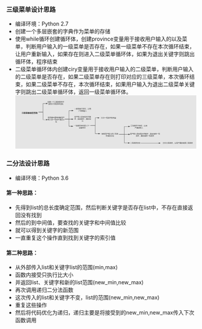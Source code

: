 ### 三级菜单设计思路

- 编译环境：Python 2.7
- 创建一个多层嵌套的字典作为菜单的存储
- 使用while循环创建循环体，创建province变量用于接收用户输入的以及菜单，判断用户输入的一级菜单是否存在，如果一级菜单不存在本次循环结束，让用户重新输入，如果存在则进入二级菜单循环体，如果为退出关键字则跳出循环体，程序结束
- 二级菜单循环体内创建ciry变量用于接收用户输入的二级菜单，判断用户输入的二级菜单是否存在，如果二级菜单存在则打印对应的三级菜单，本次循环结束，如果二级菜单不存在，本次循环结束，如果用户输入为退出二级菜单关键字则跳出二级菜单循环体，返回一级菜单循环体。
![](https://github.com/hwzz3311/my_task/blob/master/three_level_menu.png)

### 二分法设计思路
- 编译环境：Python 3.6
#### 第一种思路：
- 先得到list的总长度确定范围，然后判断关键字是否存在list中，不存在直接返回没有找到
- 然后的到中间值，要查找的关键字和中间值比较
- 就可以得到关键字的新范围
- 一直重复这个操作直到找到关键字的索引值
#### 第二种思路：
- 从外部传入list和关键字list的范围(min,max)
- 函数内接受只执行比大小
- 并返回list、关键字和新的list范围(new_min,new_max)
- 再次调用递归二分法函数
- 这次传入的list和关键字不变，list的范围(new_min,new_max)
- 重复这些操作
- 然后将代码优化为递归，递归主要是将接受到的new_min,new_max传入下次函数调用
